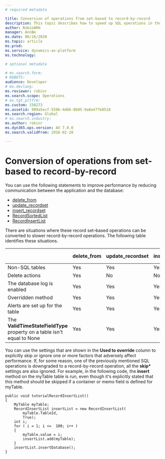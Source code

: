 ```yaml
---
# required metadata

title: Conversion of operations from set-based to record-by-record
description: This topic describes how to speed up SQL operations in the X++ language.
author: RobinARH
manager: AnnBe
ms.date: 06/16/2020
ms.topic: article
ms.prod: 
ms.service: dynamics-ax-platform
ms.technology: 

# optional metadata

# ms.search.form: 
# ROBOTS: 
audience: Developer
# ms.devlang: 
ms.reviewer: robinr
ms.search.scope: Operations
# ms.tgt_pltfrm: 
ms.custom: 150273
ms.assetid: 999a5ecf-559b-4d66-8b05-9a8e477e0518
ms.search.region: Global
# ms.search.industry: 
ms.author: robinr
ms.dyn365.ops.version: AX 7.0.0
ms.search.validFrom: 2016-02-28

---
```


# Conversion of operations from set-based to record-by-record

You can use the following statements to improve performance by reducing communication between the application and the database:

- [delete_from](xpp-delete.md#delete-from-statement)
- [update_recordset](xpp-update.md#update-recordset-statement)
- [insert_recordset](xpp-insert.md#insert-recordset-statement)
- [RecordSortedList](../r-classes#class-recordsortedlist)
- [RecordInsertList](../r-classes#class-recordinsertlist)

There are situations where these record set–based operations can be converted to slower record-by-record operations. The following table identifies these situations.

|    | delete\_from | update\_recordset | insert\_recordset | RecordSortedList<br>RecordInsertList | Used to override |
|----|--------------|-------------------|-------------------|--------------------------------------|------------------|
Non-SQL tables | Yes | Yes | Yes | Yes | Not applicable
Delete actions | Yes | No | No | No | **skipDeleteActions**
The database log is enabled | Yes | Yes | Yes | No | **skipDatabaseLog**
Overridden method | Yes | Yes | Yes | Yes | **skipDataMethods**
Alerts are set up for the table | Yes | Yes | Yes | No | **skipEvents**
The **ValidTimeStateFieldType** property on a table isn't equal to None | Yes | Yes | Yes | Yes | Not applicable

You can use the settings that are shown in the **Used to override** column to explicitly skip or ignore one or more factors that adversely affect performance. If, for some reason, one of the previously mentioned SQL operations is downgraded to a record-by-record operation, all the **skip\*** settings are also ignored. For example, in the following code, the **insert** method on the myTable table is run, even though it's explicitly stated that this method should be skipped if a container or memo field is defined for myTable.

```X++
public void tutorialRecordInsertList()
{
    MyTable myTable;
    RecordInsertList insertList = new RecordInsertList(
        myTable.TableId,
        True);
    int i;
    for ( i = 1; i <=  100; i++ )
    {
        myTable.value = i;
        insertList.add(myTable);
    }
    insertList.insertDatabase();
}
```
